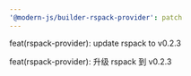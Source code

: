 ```yaml
---
'@modern-js/builder-rspack-provider': patch
---
```


feat(rspack-provider): update rspack to v0.2.3

feat(rspack-provider): 升级 rspack 到 v0.2.3

